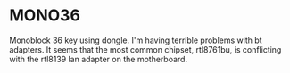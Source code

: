 # MONO36

Monoblock 36 key using dongle. I'm having terrible problems with bt adapters. It seems that the most common chipset, rtl8761bu, is conflicting with the rtl8139 lan adapter on the motherboard.
